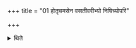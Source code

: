 +++
title = "01 होतृचमसेन वसतीवरीभ्यो निषिच्योपरि"

+++

<details><summary>थिते</summary>

होतृचमसेन वसतीवरीभ्यो निषिच्योपरि चात्वाले होतृचमसं मैत्रावरुणचमसं च संस्पर्श्य वसतीवरीर्व्यानयति १
</details>

